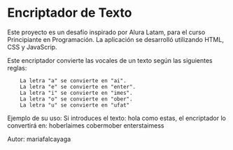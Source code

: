 <h1>Encriptador de Texto</h1>

Este proyecto es un desafío inspirado por Alura Latam, para el curso Principiante en Programación. La aplicación se desarrolló
utilizando HTML, CSS y JavaScrip.

Este encriptador convierte las vocales de un texto según las siguientes reglas:

        La letra "a" se convierte en "ai".
        La letra "e" se convierte en "enter".
        La letra "i" se convierte en "imes".
        La letra "o" se convierte en "ober".
        La letra "u" se convierte en "ufat"

Ejemplo de su uso:
Si introduces el texto: hola como estas, el encriptador lo convertirá en: hoberlaimes cobermober enterstaimess


Autor: mariafalcayaga

